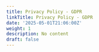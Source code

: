 ```yaml
---
title: Privacy Policy - GDPR
linkTitle: Privacy Policy - GDPR
date: '2025-05-01T21:06:00Z'
weight: 1
description: No content
draft: false
---
```



